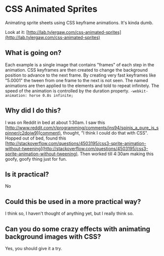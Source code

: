 # CSS Animated Sprites
Animating sprite sheets using CSS keyframe animations. It's kinda dumb.

Look at it: [http://lab.tylergaw.com/css-animated-sprites](http://lab.tylergaw.com/css-animated-sprites)

## What is going on?
Each example is a single image that contains "frames" of each step in the animation. CSS keyframes are then created to change the background position to advance to the next frame. By creating very fast keyframes like "5.0001" the tween from one frame to the next is not seen.
The named animations are then applied to the elements and told to repeat infinitely. The speed of the animation is controlled by the duration property. `-webkit-animation: horse 0.8s infinite;`

## Why did I do this?
I was on Reddit in bed at about 1:30am. I saw this [http://www.reddit.com/r/programming/comments/jns94/spinjs_a_pure_js_spinner/c2dojw9](comment), thought, "I think I could do that with CSS".
Hopped out of bed, found this [http://stackoverflow.com/questions/4503195/css3-sprite-animation-without-tweening](http://stackoverflow.com/questions/4503195/css3-sprite-animation-without-tweening).
Then worked till 4:30am making this goofy, goofy thing just for fun. 

## Is it practical?
No

## Could this be used in a more practical way?
I think so, I haven't thought of anything yet, but I really think so.

## Can you do some crazy effects with animating background images with CSS?
Yes, you should give it a try.